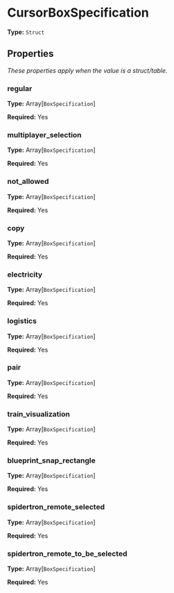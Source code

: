 # CursorBoxSpecification

**Type:** `Struct`

## Properties

*These properties apply when the value is a struct/table.*

### regular

**Type:** Array[`BoxSpecification`]

**Required:** Yes

### multiplayer_selection

**Type:** Array[`BoxSpecification`]

**Required:** Yes

### not_allowed

**Type:** Array[`BoxSpecification`]

**Required:** Yes

### copy

**Type:** Array[`BoxSpecification`]

**Required:** Yes

### electricity

**Type:** Array[`BoxSpecification`]

**Required:** Yes

### logistics

**Type:** Array[`BoxSpecification`]

**Required:** Yes

### pair

**Type:** Array[`BoxSpecification`]

**Required:** Yes

### train_visualization

**Type:** Array[`BoxSpecification`]

**Required:** Yes

### blueprint_snap_rectangle

**Type:** Array[`BoxSpecification`]

**Required:** Yes

### spidertron_remote_selected

**Type:** Array[`BoxSpecification`]

**Required:** Yes

### spidertron_remote_to_be_selected

**Type:** Array[`BoxSpecification`]

**Required:** Yes

